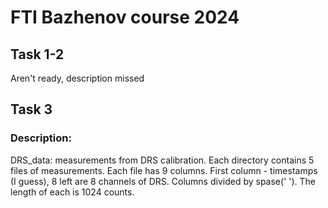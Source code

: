 # FTI Bazhenov course 2024 
## Task 1-2 
Aren't ready,  description missed

## Task 3 
### Description:
DRS_data: measurements from DRS calibration.
Each directory contains 5 files of measurements. 
Each file has 9 columns.
First column - timestamps (I guess), 8 left are 8 channels of DRS.
Columns divided by spase(' '). The length of each is 1024 counts.
